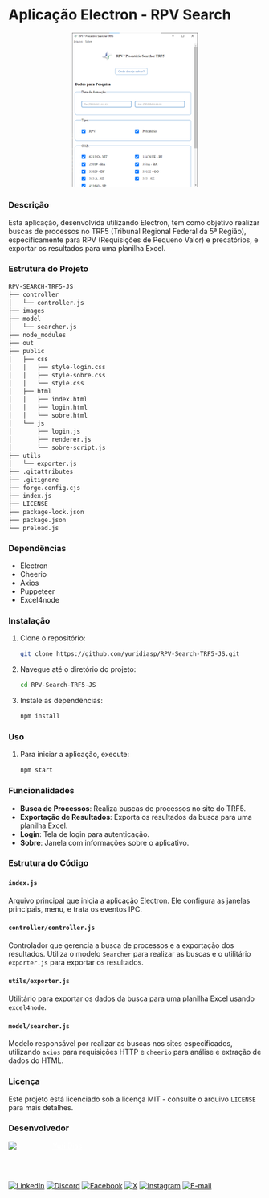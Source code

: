 # Aplicação Electron - RPV Search

<div style="text-align: center;">
    <img width=250 src="./assets/image.png" />
</div>

### Descrição
Esta aplicação, desenvolvida utilizando Electron, tem como objetivo realizar buscas de processos no TRF5 (Tribunal Regional Federal da 5ª Região), especificamente para RPV (Requisições de Pequeno Valor) e precatórios, e exportar os resultados para uma planilha Excel.

### Estrutura do Projeto
```
RPV-SEARCH-TRF5-JS
├── controller
│   └── controller.js
├── images
├── model
│   └── searcher.js
├── node_modules
├── out
├── public
│   ├── css
│   │   ├── style-login.css
│   │   ├── style-sobre.css
│   │   └── style.css
│   ├── html
│   │   ├── index.html
│   │   ├── login.html
│   │   └── sobre.html
│   └── js
│       ├── login.js
│       ├── renderer.js
│       └── sobre-script.js
├── utils
│   └── exporter.js
├── .gitattributes
├── .gitignore
├── forge.config.cjs
├── index.js
├── LICENSE
├── package-lock.json
├── package.json
└── preload.js
```

### Dependências
- Electron
- Cheerio
- Axios
- Puppeteer
- Excel4node

### Instalação
1. Clone o repositório:
    ```bash
    git clone https://github.com/yuridiasp/RPV-Search-TRF5-JS.git
    ```
2. Navegue até o diretório do projeto:
    ```bash
    cd RPV-Search-TRF5-JS
    ```
3. Instale as dependências:
    ```bash
    npm install
    ```

### Uso
1. Para iniciar a aplicação, execute:
    ```bash
    npm start
    ```

### Funcionalidades
- **Busca de Processos**: Realiza buscas de processos no site do TRF5.
- **Exportação de Resultados**: Exporta os resultados da busca para uma planilha Excel.
- **Login**: Tela de login para autenticação.
- **Sobre**: Janela com informações sobre o aplicativo.

### Estrutura do Código

#### `index.js`
Arquivo principal que inicia a aplicação Electron. Ele configura as janelas principais, menu, e trata os eventos IPC.

#### `controller/controller.js`
Controlador que gerencia a busca de processos e a exportação dos resultados. Utiliza o modelo `Searcher` para realizar as buscas e o utilitário `exporter.js` para exportar os resultados.

#### `utils/exporter.js`
Utilitário para exportar os dados da busca para uma planilha Excel usando `excel4node`.

#### `model/searcher.js`
Modelo responsável por realizar as buscas nos sites especificados, utilizando `axios` para requisições HTTP e `cheerio` para análise e extração de dados do HTML.


### Licença
Este projeto está licenciado sob a licença MIT - consulte o arquivo `LICENSE` para mais detalhes.

### Desenvolvedor

<p>
    <a href="https://github.com/yuridiasp">
        <img
          align=left
          margin=10
          width=80
          src="https://avatars.githubusercontent.com/u/81938754?v=4"
        />
    </a>
      <p>
        <p>&nbsp&nbsp<a style="color: white;" href="https://github.com/yuridiasp">Yuri Dias</a><br>
        &nbsp&nbsp&nbsp
    </p>
</p>

<br>

[![LinkedIn](https://img.shields.io/badge/LinkedIn-0077B5?style=for-the-badge&logo=linkedin&logoColor=white)](https://www.linkedin.com/in/yuridiasp/) [![Discord](https://img.shields.io/badge/Discord-7289DA?style=for-the-badge&logo=discord&logoColor=white)](https://discord.com/channels/@yuridiasp/) [![Facebook](https://img.shields.io/badge/Facebook-1877F2?style=for-the-badge&logo=facebook&logoColor=white)](https://www.facebook.com/yuri.dias.7739/) [![X](https://img.shields.io/badge/X-000?style=for-the-badge&logo=x)](https://x.com/YuriDias_P) [![Instagram](https://img.shields.io/badge/-Instagram-%23E4405F?style=for-the-badge&logo=instagram&logoColor=white)](https://www.instagram.com/yuridiasp/) [![E-mail](https://img.shields.io/badge/-Email-000?style=for-the-badge&logo=microsoft-outlook&logoColor=007BFF)](mailto:yuristardias@hotmail.com)
